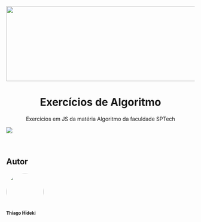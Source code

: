 <img src="https://coursework.vschool.io/content/images/size/w2000/2016/03/javascript-logo-banner.jpg" height="200px" width="1100px">
<h1 align="center">Exercícios de Algoritmo</h1> 
<p align="center">Exercícios em JS da matéria Algoritmo da faculdade SPTech</p>
<div>
<img src="https://img.shields.io/badge/Made%20with-JavaScript-1f425f.svg">
</div>
<br/><br/>
<h2>Autor</h2>
<div>
<img style="border-radius: 100%;" src="https://avatars.githubusercontent.com/u/111136206?v=4" width="100px;" alt=""/><br/><sub><b>Thiago Hideki</b></sub></div>
